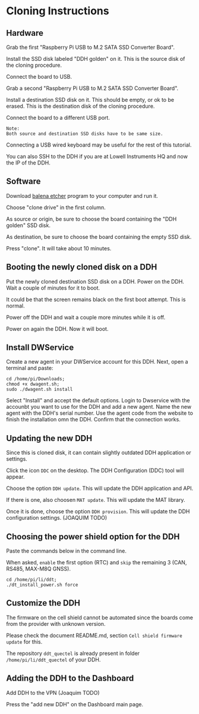 # Cloning Instructions

## Hardware

Grab the first "Raspberry Pi USB to M.2 SATA SSD Converter Board".

Install the SSD disk labeled "DDH golden" on it. This is the source disk of the cloning procedure.

Connect the board to USB.

Grab a second "Raspberry Pi USB to M.2 SATA SSD Converter Board".

Install a destination SSD disk on it. This should be empty, or ok to be erased. This is the destination disk of the cloning procedure.

Connect the board to a different USB port.

    Note:
    Both source and destination SSD disks have to be same size.

Connecting a USB wired keyboard may be useful for the rest of this tutorial.

You can also SSH to the DDH if you are at Lowell Instruments HQ and now the IP of the DDH.


## Software 

Download [balena etcher](https://etcher.balena.io/) program to your computer and run it.

Choose "clone drive" in the first column.

As source or origin, be sure to choose the board containing the "DDH golden" SSD disk.

As destination, be sure to choose the board containing the empty SSD disk.

Press "clone". It will take about 10 minutes.


## Booting the newly cloned disk on a DDH

Put the newly cloned destination SSD disk on a DDH. Power on the DDH. Wait a couple of minutes for it to boot.

It could be that the screen remains black on the first boot attempt. This is normal.

Power off the DDH and wait a couple more minutes while it is off.

Power on again the DDH. Now it will boot.


## Install DWService

Create a new agent in your DWService account for this DDH. Next, open a terminal and paste:

```console
cd /home/pi/Downloads;
chmod +x dwagent.sh;
sudo ./dwagent.sh install
```

Select "Install" and accept the default options.
Login to Dwservice with the accounbt you want to use for the DDH and add a new agent.
Name the new agent with the DDH's serial number.
Use the agent code from the website to finish the installation omn the DDH.
Confirm that the connection works.

## Updating the new DDH

Since this is cloned disk, it can contain slightly outdated DDH application or settings.

Click the icon ``DDC`` on the desktop. The DDH Configuration (DDC) tool will appear.

Choose the option ``DDH update``. This will update the DDH application and API.

If there is one, also choosen ``MAT update``. This will update the MAT library.

Once it is done, choose the option ``DDH provision``. This will update the DDH configuration settings. (JOAQUIM TODO)

## Choosing the power shield option for the DDH

Paste the commands below in the command line. 

When asked, ``enable`` the first option (RTC) and ``skip`` the remaining 3 (CAN, RS485, MAX-M8Q GNSS).

```console
cd /home/pi/li/ddt;
./dt_install_power.sh force
```

## Customize the DDH

The firmware on the cell shield cannot be automated since the boards come from the provider with unknown version.

Please check the document README.md, section ``Cell shield firmware update`` for this.

The repository ``ddt_quectel`` is already present in folder ``/home/pi/li/ddt_quectel`` of your DDH.


## Adding the DDH to the Dashboard

Add DDH to the VPN (Joaquim TODO)

Press the "add new DDH" on the Dashboard main page.

